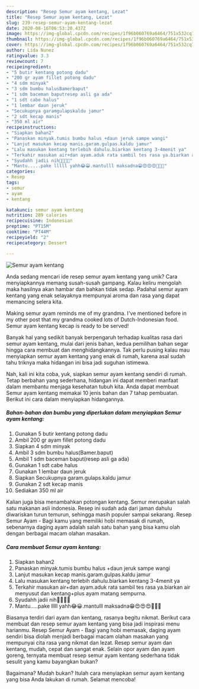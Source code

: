 ```yaml
---
description: "Resep Semur ayam kentang, Lezat"
title: "Resep Semur ayam kentang, Lezat"
slug: 239-resep-semur-ayam-kentang-lezat
date: 2020-08-16T06:53:20.437Z
image: https://img-global.cpcdn.com/recipes/1f96b060769a6464/751x532cq70/semur-ayam-kentang-foto-resep-utama.jpg
thumbnail: https://img-global.cpcdn.com/recipes/1f96b060769a6464/751x532cq70/semur-ayam-kentang-foto-resep-utama.jpg
cover: https://img-global.cpcdn.com/recipes/1f96b060769a6464/751x532cq70/semur-ayam-kentang-foto-resep-utama.jpg
author: Lida Nunez
ratingvalue: 3.3
reviewcount: 7
recipeingredient:
- "5 butir kentang potong dadu"
- "200 gr ayam fillet potong dadu"
- "4 sdm minyak"
- "3 sdm bumbu halusBamerbaput"
- "1 sdm baceman baputresep asli ga ada"
- "1 sdt cabe halus"
- "1 lembar daun jeruk"
- "Secukupnya garamgulapskaldu jamur"
- "2 sdt kecap manis"
- "350 ml air"
recipeinstructions:
- "Siapkan bahan2"
- "Panaskan minyak.tumis bumbu halus +daun jeruk sampe wangi"
- "Lanjut masukan kecap manis.garam.gulpas.kaldu jamur"
- "Lalu masukan kentang terlebih dahulu.biarkan kentang 3-4menit ya"
- "Terkahir masukan air+dan ayam.aduk rata sambil tes rasa ya.biarkan air menyusut dan kentang+plus ayam matang sempurna."
- "Syudahh jadii nih🤤🤤🤤🤤"
- "Mantu.....pake lllll yahh😂😀.mantulll maksadna😁😍😍😍🤤🤤🤤"
categories:
- Resep
tags:
- semur
- ayam
- kentang

katakunci: semur ayam kentang 
nutrition: 289 calories
recipecuisine: Indonesian
preptime: "PT15M"
cooktime: "PT44M"
recipeyield: "2"
recipecategory: Dessert

---
```



![Semur ayam kentang](https://img-global.cpcdn.com/recipes/1f96b060769a6464/751x532cq70/semur-ayam-kentang-foto-resep-utama.jpg)

Anda sedang mencari ide resep semur ayam kentang yang unik? Cara menyiapkannya memang susah-susah gampang. Kalau keliru mengolah maka hasilnya akan hambar dan bahkan tidak sedap. Padahal semur ayam kentang yang enak selayaknya mempunyai aroma dan rasa yang dapat memancing selera kita.

Making semur ayam reminds me of my grandma. I&#39;ve mentioned before in my other post that my grandma cooked lots of Dutch-Indonesian food. Semur ayam kentang kecap is ready to be served!

Banyak hal yang sedikit banyak berpengaruh terhadap kualitas rasa dari semur ayam kentang, mulai dari jenis bahan, kedua pemilihan bahan segar hingga cara membuat dan menghidangkannya. Tak perlu pusing kalau mau menyiapkan semur ayam kentang yang enak di rumah, karena asal sudah tahu triknya maka hidangan ini bisa jadi suguhan istimewa.


Nah, kali ini kita coba, yuk, siapkan semur ayam kentang sendiri di rumah. Tetap berbahan yang sederhana, hidangan ini dapat memberi manfaat dalam membantu menjaga kesehatan tubuh kita. Anda dapat membuat Semur ayam kentang memakai 10 jenis bahan dan 7 tahap pembuatan. Berikut ini cara dalam menyiapkan hidangannya.

<!--inarticleads1-->

##### Bahan-bahan dan bumbu yang diperlukan dalam menyiapkan Semur ayam kentang:

1. Gunakan 5 butir kentang potong dadu
1. Ambil 200 gr ayam fillet potong dadu
1. Siapkan 4 sdm minyak
1. Ambil 3 sdm bumbu halus(Bamer.baput)
1. Ambil 1 sdm baceman baput(resep asli ga ada)
1. Gunakan 1 sdt cabe halus
1. Gunakan 1 lembar daun jeruk
1. Siapkan Secukupnya garam.gulaps.kaldu jamur
1. Gunakan 2 sdt kecap manis
1. Sediakan 350 ml air


Kalian juga bisa menambahkan potongan kentang. Semur merupakan salah satu makanan asli indonesia. Resep ini sudah ada dari jaman dahulu diwariskan turun temurun, sehingga masih populer sampai sekarang. Resep Semur Ayam - Bagi kamu yang memiliki hobi memasak di rumah, sebenarnya daging ayam adalah salah satu bahan yang bisa kamu olah dengan berbagai macam olahan masakan. 

<!--inarticleads2-->

##### Cara membuat Semur ayam kentang:

1. Siapkan bahan2
1. Panaskan minyak.tumis bumbu halus +daun jeruk sampe wangi
1. Lanjut masukan kecap manis.garam.gulpas.kaldu jamur
1. Lalu masukan kentang terlebih dahulu.biarkan kentang 3-4menit ya
1. Terkahir masukan air+dan ayam.aduk rata sambil tes rasa ya.biarkan air menyusut dan kentang+plus ayam matang sempurna.
1. Syudahh jadii nih🤤🤤🤤🤤
1. Mantu.....pake lllll yahh😂😀.mantulll maksadna😁😍😍😍🤤🤤🤤


Biasanya terdiri dari ayam dan kentang, rasanya begitu nikmat. Berikut cara membuat dan resep semur ayam kentang yang bisa jadi inspirasi menu harianmu. Resep Semur Ayam - Bagi yang hobi memasak, daging ayam sendiri bisa diolah menjadi berbagai macam olahan masakan yang mempunyai cita rasa yang nikmat dan lezat. Resep semur ayam dan kentang, mudah, cepat dan sangat enak. Selain opor ayam dan ayam goreng, ternyata membuat resep semur ayam kentang sederhana tidak sesulit yang kamu bayangkan bukan? 

Bagaimana? Mudah bukan? Itulah cara menyiapkan semur ayam kentang yang bisa Anda lakukan di rumah. Selamat mencoba!
